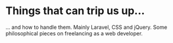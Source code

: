# Things that can trip us up...

... and how to handle them. Mainly Laravel, CSS and jQuery. Some philosophical pieces on freelancing
as a web developer.

